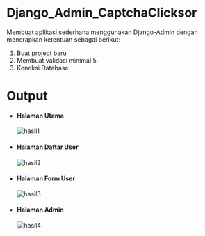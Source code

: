# Django_Admin_CaptchaClicksor
Membuat aplikasi sederhana menggunakan Django-Admin dengan menerapkan ketentuan sebagai berikut:
<ol>
  <li>Buat project baru</li>
  <li>Membuat validasi minimal 5</li>
  <li>Koneksi Database</li>
</ol>

# Output

<ul>
  <li><h4><b>Halaman Utama</b></h4></li>
  
  ![hasil1](https://user-images.githubusercontent.com/61817589/150197401-3639ac4a-5965-4a12-85a8-1eee40591a48.png)

  <li><h4><b>Halaman Daftar User</b></h4></li>
  
  ![hasil2](https://user-images.githubusercontent.com/61817589/150197490-02a961d2-1d32-4fdb-9b2b-f76465316900.png)

  <li><h4><b>Halaman Form User</b></h4></li>
  
  ![hasil3](https://user-images.githubusercontent.com/61817589/150197582-6ff30a97-c7bf-4906-b1c3-49513edb32e0.png)
  
  <li><h4><b>Halaman Admin</b></h4></li>
  
  ![hasil4](https://user-images.githubusercontent.com/61817589/150197916-418f6085-65f6-4604-88cd-40567697962f.png)
</ul>
